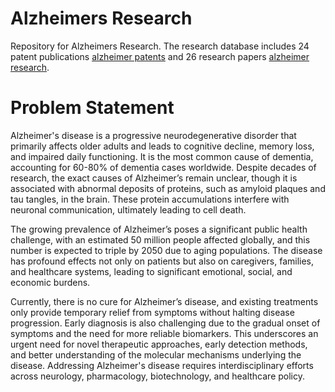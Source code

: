 # Alzheimers Research
Repository for Alzheimers Research. The research database includes 24 patent publications [alzheimer patents](https://github.com/Bhaney44/Alzheimers-Research/tree/main/alzheimer-patents) and 26 research papers [alzheimer research](https://github.com/Bhaney44/Alzheimers-Research/tree/main/alzheimer-research).

# Problem Statement

Alzheimer's disease is a progressive neurodegenerative disorder that primarily affects older adults and leads to cognitive decline, memory loss, and impaired daily functioning. It is the most common cause of dementia, accounting for 60-80% of dementia cases worldwide. Despite decades of research, the exact causes of Alzheimer’s remain unclear, though it is associated with abnormal deposits of proteins, such as amyloid plaques and tau tangles, in the brain. These protein accumulations interfere with neuronal communication, ultimately leading to cell death.

The growing prevalence of Alzheimer’s poses a significant public health challenge, with an estimated 50 million people affected globally, and this number is expected to triple by 2050 due to aging populations. The disease has profound effects not only on patients but also on caregivers, families, and healthcare systems, leading to significant emotional, social, and economic burdens.

Currently, there is no cure for Alzheimer’s disease, and existing treatments only provide temporary relief from symptoms without halting disease progression. Early diagnosis is also challenging due to the gradual onset of symptoms and the need for more reliable biomarkers. This underscores an urgent need for novel therapeutic approaches, early detection methods, and better understanding of the molecular mechanisms underlying the disease. Addressing Alzheimer's disease requires interdisciplinary efforts across neurology, pharmacology, biotechnology, and healthcare policy.
